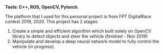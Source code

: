 **Tools: C++, ROS, OpenCV, Pytorch.**

The platform that I used for this personal project is from FPT DigitalRace contest 2019, 2020. 
This project has 2 stages:
  1. Create a simple and efficient algorithm which built solely on OpenCV library to detect objects and steer the vehicle (finished - Nov 2019)
  2. Manipulate and develop a deep neural network model to fully control the vehicle (in progress).
